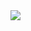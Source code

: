 <img src = "https://www.google.com/imgres?q=C%2B%2B%20icon&imgurl=https%3A%2F%2Fw7.pngwing.com%2Fpngs%2F579%2F803%2Fpng-transparent-the-c-programming-language-programmer-computer-programming-programming-blue-logo-computer-program-thumbnail.png&imgrefurl=https%3A%2F%2Fwww.pngwing.com%2Fen%2Ffree-png-nwvsu&docid=6YZPE4RclP23NM&tbnid=99jqR3ZTGklwhM&vet=12ahUKEwjekaLShoSJAxVJsFYBHXCmNdkQM3oECBwQAA..i&w=360&h=321&hcb=2&ved=2ahUKEwjekaLShoSJAxVJsFYBHXCmNdkQM3oECBwQAA">
